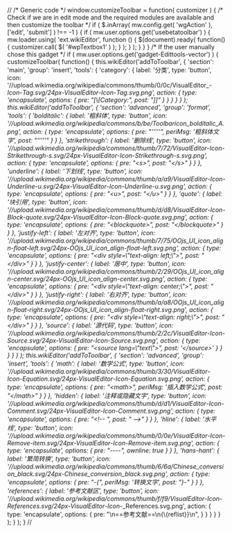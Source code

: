 // /\* Generic code \*/ window.customizeToolbar = function( customizer ) { /\* Check if we are in edit mode and the required modules are available and then customize the toolbar \*/ if ( $.inArray( mw.config.get( 'wgAction' ), \['edit', 'submit'\] ) \!== -1 ) { if ( mw.user.options.get('usebetatoolbar') ) { mw.loader.using( 'ext.wikiEditor', function () { $(document).ready( function() { customizer.call( $( '\#wpTextbox1' ) ); } ); } ); } } } /\* If the user manually chose this gadget \*/ if ( mw.user.options.get('gadget-Edittools-vector') ) { customizeToolbar( function() { this.wikiEditor('addToToolbar', { 'section': 'main', 'group': 'insert', 'tools': { 'category': { label: '分类', type: 'button', icon: '//upload.wikimedia.org/wikipedia/commons/thumb/0/0c/VisualEditor_-_Icon_-_Tag.svg/24px-VisualEditor_-_Icon_-_Tag.svg.png', action: { type: 'encapsulate', options: { pre: "\[\\\[Category:", post: "\]\]" } } } } } ); this.wikiEditor('addToToolbar', { 'section': 'advanced', 'group': 'format', 'tools': { 'bolditalic': { label: '粗斜体', type: 'button', icon: '//upload.wikimedia.org/wikipedia/commons/b/be/Toolbaricon_bolditalic_A.png', action: { type: 'encapsulate', options: { pre: "'''''", periMsg: '粗斜体文字', post: "'''''" } } }, 'strikethrough': { label: '删除线', type: 'button', icon: '//upload.wikimedia.org/wikipedia/commons/thumb/7/72/VisualEditor_-_Icon_-_Strikethrough-s.svg/24px-VisualEditor_-_Icon_-_Strikethrough-s.svg.png', action: { type: 'encapsulate', options: { pre: "\<s\>", post: "\</s\>" } } }, 'underline': { label: '下划线', type: 'button', icon: '//upload.wikimedia.org/wikipedia/commons/thumb/a/a9/VisualEditor_-_Icon_-_Underline-u.svg/24px-VisualEditor_-_Icon_-_Underline-u.svg.png', action: { type: 'encapsulate', options: { pre: "\<u\>", post: "\</u\>" } } }, 'quote': { label: '块引用', type: 'button', icon: '//upload.wikimedia.org/wikipedia/commons/thumb/d/d8/VisualEditor_-_Icon_-_Block-quote.svg/24px-VisualEditor_-_Icon_-_Block-quote.svg.png', action: { type: 'encapsulate', options: { pre: "\<blockquote\>", post: "\</blockquote\>" } } }, 'justify-left': { label: '左对齐', type: 'button', icon: '//upload.wikimedia.org/wikipedia/commons/thumb/7/75/OOjs_UI_icon_align-float-left.svg/24px-OOjs_UI_icon_align-float-left.svg.png', action: { type: 'encapsulate', options: { pre: "\<div style=\\"text-align: left;\\"\>", post: "\</div\>" } } }, 'justify-center': { label: '居中', type: 'button', icon: '//upload.wikimedia.org/wikipedia/commons/thumb/2/29/OOjs_UI_icon_align-center.svg/24px-OOjs_UI_icon_align-center.svg.png', action: { type: 'encapsulate', options: { pre: "\<div style=\\"text-align: center;\\"\>", post: "\</div\>" } } }, 'justify-right': { label: '右对齐', type: 'button', icon: '//upload.wikimedia.org/wikipedia/commons/thumb/a/a8/OOjs_UI_icon_align-float-right.svg/24px-OOjs_UI_icon_align-float-right.svg.png', action: { type: 'encapsulate', options: { pre: "\<div style=\\"text-align: right;\\"\>", post: "\</div\>" } } }, 'source': { label: '源代码', type: 'button', icon: '//upload.wikimedia.org/wikipedia/commons/thumb/2/2c/VisualEditor_-_Icon_-_Source.svg/24px-VisualEditor_-_Icon_-_Source.svg.png', action: { type: 'encapsulate', options: { pre: "\<source lang=\\"text\\"\>", post: '\</source\>' } } } } } ); this.wikiEditor('addToToolbar', { 'section': 'advanced', 'group': 'insert', 'tools': { 'math': { label: '数学公式', type: 'button', icon: '//upload.wikimedia.org/wikipedia/commons/thumb/3/30/VisualEditor_-_Icon_-_Equation.svg/24px-VisualEditor_-_Icon_-_Equation.svg.png', action: { type: 'encapsulate', options: { pre: "\<math\>", periMsg: '插入数学公式', post: "\</math\>" } } }, 'hidden': { label: '注释或隐藏文字', type: 'button', icon: '//upload.wikimedia.org/wikipedia/commons/thumb/d/d1/VisualEditor_-_Icon_-_Comment.svg/24px-VisualEditor_-_Icon_-_Comment.svg.png', action: { type: 'encapsulate', options: { pre: "\<\!-- ", post: " --\>" } } }, 'hline': { label: '水平线', type: 'button', icon: '//upload.wikimedia.org/wikipedia/commons/thumb/0/0e/VisualEditor_-_Icon_-_Remove-item.svg/24px-VisualEditor_-_Icon_-_Remove-item.svg.png', action: { type: 'encapsulate', options: { pre: "----", ownline: true } } }, 'hans-hant': { label: '繁简转换', type: 'button', icon: '//upload.wikimedia.org/wikipedia/commons/thumb/6/6a/Chinese_conversion_black.svg/24px-Chinese_conversion_black.svg.png', action: { type: 'encapsulate', options: { pre: "-{", periMsg: '转换文字', post: "}-" } } }, 'references': { label: '参考文献区', type: 'button', icon: '//upload.wikimedia.org/wikipedia/commons/thumb/f/f9/VisualEditor_-_Icon_-_References.svg/24px-VisualEditor_-_Icon_-_References.svg.png', action: { type: 'encapsulate', options: { pre: "\\n==参考文献==\\n{\\{reflist}}\\n", } } } } } ); } ); } //
